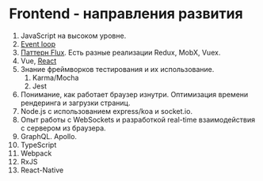 # Frontend - направления развития

1. JavaScript на высоком уровне. 
1. [Event loop](https://blog.risingstack.com/node-js-at-scale-understanding-node-js-event-loop/)
1. [Паттерн Flux](https://habr.com/company/hexlet/blog/268249/). Есть разные реализации Redux, MobX, Vuex.
1. Vue, [React](http://nnmclub.to/forum/viewtopic.php?t=1245927)
1. Знание фреймворков тестирования и их использование.
    1. Karma/Mocha
    1. Jest
1. Понимание, как работает браузер изнутри. Оптимизация времени рендеринга и загрузки страниц.
1. Node.js с использованием express/koa и socket.io.
1. Опыт работы с WebSockets и разработкой real-time взаимодействия с сервером из браузера.
1. GraphQL. Apollo.
1. TypeScript
1. Webpack
1. RxJS
1. React-Native
